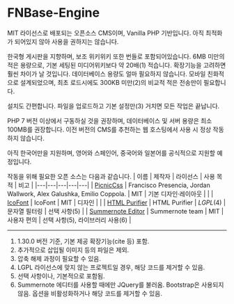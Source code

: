 # FNBase-Engine
MIT 라이선스로 배포되는 오픈소스 CMS이며, Vanilla PHP 기반입니다.
아직 최적화가 되어있지 않아 사용을 권하지는 않습니다.


한국형 게시판을 지향하며, 보조 위키위키 또한 번들로 포함되어있습니다.
6MB 미만의 적은 용량으로, 기본 세팅된 미디어위키보다 약 20배(1) 적습니다. 확장기능을 고려하면 훨씬 차이가 날 것입니다. 데이터베이스 용량도 얼마 필요하지 않습니다.
모바일 친화적으로 설계되었으며, 최초 로드시에도 300KB 미만(2)의 비교적 적은 전송만이 필요합니다.


설치도 간편합니다. 파일을 업로드하고 기본 설정만(3) 거치면 모든 작업은 끝납니다.

PHP 7 버전 이상에서 구동하실 것을 권장하며, 데이터베이스 및 서버 용량은 최소 100MB를 권장합니다.
이전 버전의 CMS를 추천하는 웹 호스팅에서 사용 시 정상 작동하지 않습니다.

아직 한국어만을 지원하며, 영어와 스페인어, 중국어와 일본어를 공식적으로 지원할 예정입니다.


작동을 위해 필요한 오픈 소스는 다음과 같습니다.
| 이름 | 제작자 | 라이선스 | 사용 목적 | 비고 |
|---|---|---|---|---|
| [PicnicCss](https://picnicss.com/) | Francisco Presencia, Jordan Wallwork, Alex Galushka, Emilio Coppola. | MIT | 기본 디자인·레이아웃 | |
| [IcoFont](https://icofont.org/) | IcoFont | MIT | 디자인 | |
| [HTML Purifier](https://htmlpurifier.org/) | HTML Purifier | _LGPL_(4) | 문자열 필터링 | 선택 사항(5) |
| [Summernote Editor](https://summernote.org/) | Summernote team | MIT | 사용자 편의 | 선택 사항(5), 라이브러리 사용(6) |



----
1. 1.30.0 버전 기준, 기본 제공 확장기능(cite 등) 포함.
2. 추가적으로 삽입될 이미지 등의 파일은 제외.
3. 압축 해제 과정이 필요할 수 있음.
4. LGPL 라이선스에 맞지 않는 프로젝트일 경우, 해당 코드를 제거할 수 있음.
5. 선택 사항이나, 기본적으로 포함됨.
6. Summernote 에디터를 사용할 때에만 JQuery를 불러옴. Bootstrap은 사용되지 않음. 옵션을 비활성화하거나 해당 코드를 제거할 수 있음.

